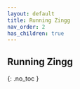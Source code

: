 ```yaml
---
layout: default
title: Running Zingg
nav_order: 2
has_children: true
---
```


## Running Zingg
{: .no_toc }